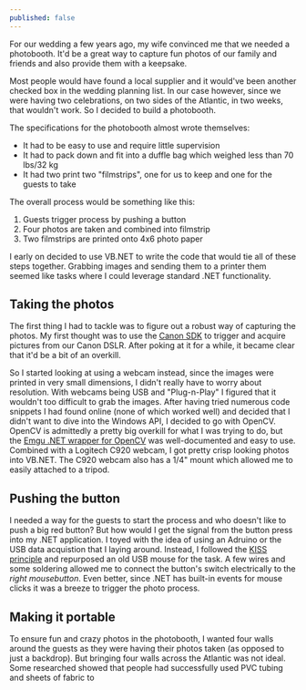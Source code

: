 ```yaml
---
published: false
---
```


For our wedding a few years ago, my wife convinced me that we needed a photobooth. It'd be a great way to capture fun photos of our family and friends and also provide them with a keepsake.

Most people would have found a local supplier and it would've been another checked box in the wedding planning list. In our case however, since we were having two celebrations, on two sides of the Atlantic, in two weeks, that wouldn't work. So I decided to build a photobooth.

The specifications for the photobooth almost wrote themselves:
- It had to be easy to use and require little supervision
- It had to pack down and fit into a duffle bag which weighed less than 70 lbs/32 kg
- It had two print two "filmstrips", one for us to keep and one for the guests to take

The overall process would be something like this:
1. Guests trigger process by pushing a button
2. Four photos are taken and combined into filmstrip
3. Two filmstrips are printed onto 4x6 photo paper

I early on decided to use VB.NET to write the code that would tie all of these steps together. Grabbing images and sending them to a printer them seemed like tasks where I could leverage standard .NET functionality.


## Taking the photos

The first thing I had to tackle was to figure out a robust way of capturing the photos. My first thought was to use the [Canon SDK](http://www.usa.canon.com/cusa/consumer/standard_display/sdk_homepage) to trigger and acquire pictures from our Canon DSLR. After poking at it for a while, it became clear that it'd be a bit of an overkill.

So I started looking at using a webcam instead, since the images were printed in very small dimensions, I didn't really have to worry about resolution. With webcams being USB and "Plug-n-Play" I figured that it wouldn't too difficult to grab the images. After having tried numerous code snippets I had found online (none of which worked well) and decided that I didn't want to dive into the Windows API, I decided to go with OpenCV. OpenCV is admittedly a pretty big overkill for what I was trying to do, but the [Emgu .NET wrapper for OpenCV](http://www.emgu.com/wiki/index.php/Main_Page) was well-documented and easy to use. Combined with a Logitech C920 webcam, I got pretty crisp looking photos into VB.NET. The C920 webcam also has a 1/4" mount which allowed me to easily attached to a tripod.

## Pushing the button
I needed a way for the guests to start the process and who doesn't like to push a big red button? But how would I get the signal from the button press into my .NET application. I toyed with the idea of using an Adruino or the USB data acquistion that I laying around. Instead, I followed the [KISS principle](http://en.wikipedia.org/wiki/KISS_principle) and repurposed an old USB mouse for the task. A few wires and some soldering allowed me to connect the button's switch electrically to the _right mousebutton_. Even better, since .NET has built-in events for mouse clicks it was a breeze to trigger the photo process.

## Making it portable
To ensure fun and crazy photos in the photobooth, I wanted four walls around the guests as they were having their photos taken (as opposed to just a backdrop). But bringing four walls across the Atlantic was not ideal. Some researched showed that people had successfully used PVC tubing and sheets of fabric to 



